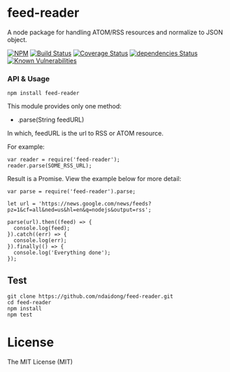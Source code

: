 # feed-reader
A node package for handling ATOM/RSS resources and normalize to JSON object.

 [![NPM](https://badge.fury.io/js/feed-reader.svg)](https://badge.fury.io/js/feed-reader)
[![Build Status](https://travis-ci.org/ndaidong/feed-reader.svg?branch=master)](https://travis-ci.org/ndaidong/feed-reader)
 [![Coverage Status](https://coveralls.io/repos/github/ndaidong/feed-reader/badge.svg?branch=master)](https://coveralls.io/github/ndaidong/feed-reader?branch=master)
[![dependencies Status](https://david-dm.org/ndaidong/feed-reader/status.svg)](https://david-dm.org/ndaidong/feed-reader)
 [![Known Vulnerabilities](https://snyk.io/test/npm/feed-reader/badge.svg)](https://snyk.io/test/npm/feed-reader)

### API & Usage

```
npm install feed-reader
```

This module provides only one method:

- .parse(String feedURL)

In which, feedURL is the url to RSS or ATOM resource.

For example:

```
var reader = require('feed-reader');
reader.parse(SOME_RSS_URL);
```

Result is a Promise. View the example below for more detail:

```
var parse = require('feed-reader').parse;

let url = 'https://news.google.com/news/feeds?pz=1&cf=all&ned=us&hl=en&q=nodejs&output=rss';

parse(url).then((feed) => {
  console.log(feed);
}).catch((err) => {
  console.log(err);
}).finally(() => {
  console.log('Everything done');
});
```


## Test

```
git clone https://github.com/ndaidong/feed-reader.git
cd feed-reader
npm install
npm test
```


# License

The MIT License (MIT)
